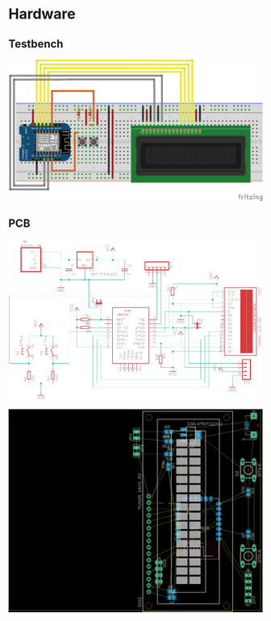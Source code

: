# Hardware

## Testbench

![tb](./testbench/testbench_breadboard.png)


## PCB

![schem](./pcb/schematic.png)

![layout](./pcb/layout.png)